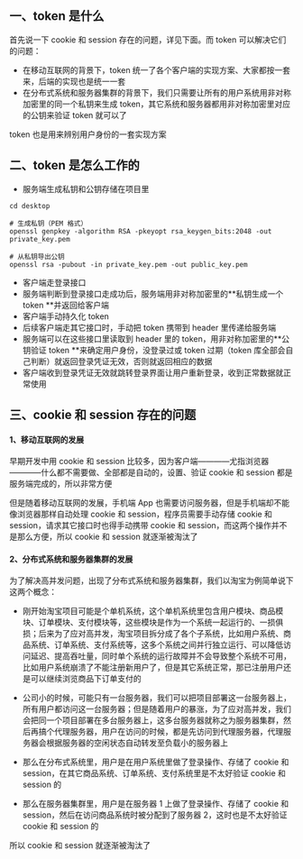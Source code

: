 ## 一、token 是什么

首先说一下 cookie 和 session 存在的问题，详见下面。而 token 可以解决它们的问题：
* 在移动互联网的背景下，token 统一了各个客户端的实现方案、大家都按一套来，后端的实现也是统一一套
* 在分布式系统和服务器集群的背景下，我们只需要让所有的用户系统用非对称加密里的同一个私钥来生成 token，其它系统和服务器都用非对称加密里对应的公钥来验证 token 就可以了

token 也是用来辨别用户身份的一套实现方案

## 二、token 是怎么工作的

* 服务端生成私钥和公钥存储在项目里
```
cd desktop

# 生成私钥（PEM 格式）
openssl genpkey -algorithm RSA -pkeyopt rsa_keygen_bits:2048 -out private_key.pem

# 从私钥导出公钥
openssl rsa -pubout -in private_key.pem -out public_key.pem
```
* 客户端走登录接口
* 服务端判断到登录接口走成功后，服务端用非对称加密里的**私钥生成一个 token **并返回给客户端
* 客户端手动持久化 token
* 后续客户端走其它接口时，手动把 token 携带到 header 里传递给服务端
* 服务端可以在这些接口里读取到 header 里的 token，用非对称加密里的**公钥验证 token **来确定用户身份，没登录过或 token 过期（token 库全部会自己判断）就返回登录凭证无效，否则就返回相应的数据
* 客户端收到登录凭证无效就跳转登录界面让用户重新登录，收到正常数据就正常使用

## 三、cookie 和 session 存在的问题

#### 1、移动互联网的发展

早期开发中用 cookie 和 session 比较多，因为客户端————尤指浏览器————什么都不需要做、全部都是自动的，设置、验证 cookie 和 session 都是服务端完成的，所以非常方便

但是随着移动互联网的发展，手机端 App 也需要访问服务器，但是手机端却不能像浏览器那样自动处理 cookie 和 session，程序员需要手动存储 cookie 和 session，请求其它接口时也得手动携带 cookie 和 session，而这两个操作并不是那么方便，所以 cookie 和 session 就逐渐被淘汰了

#### 2、分布式系统和服务器集群的发展

为了解决高并发问题，出现了分布式系统和服务器集群，我们以淘宝为例简单说下这两个概念：

* 刚开始淘宝项目可能是个单机系统，这个单机系统里包含用户模块、商品模块、订单模块、支付模块等，这些模块是作为一个系统一起运行的、一损俱损；后来为了应对高并发，淘宝项目拆分成了各个子系统，比如用户系统、商品系统、订单系统、支付系统等，这多个系统之间并行独立运行、可以降低访问延迟、提高吞吐量，同时单个系统的运行故障并不会导致整个系统不可用，比如用户系统崩溃了不能注册新用户了，但是其它系统正常，那已注册用户还是可以继续浏览商品下订单支付的
* 公司小的时候，可能只有一台服务器，我们可以把项目部署这一台服务器上，所有用户都访问这一台服务器；但是随着用户的暴涨，为了应对高并发，我们会把同一个项目部署在多台服务器上，这多台服务器就称之为服务器集群，然后再搞个代理服务器，用户在访问的时候，都是先访问到代理服务器，代理服务器会根据服务器的空闲状态自动转发至负载小的服务器上

* 那么在分布式系统里，用户是在用户系统里做了登录操作、存储了 cookie 和 session，在其它商品系统、订单系统、支付系统里是不太好验证 cookie 和 session 的
* 那么在服务器集群里，用户是在服务器 1 上做了登录操作、存储了 cookie 和 session，然后在访问商品系统时被分配到了服务器 2，这时也是不太好验证 cookie 和 session 的

所以 cookie 和 session 就逐渐被淘汰了